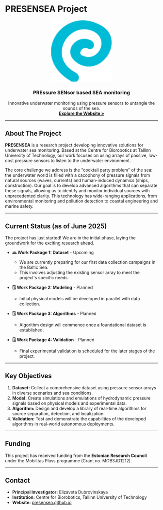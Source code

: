 # PRESENSEA Project

<p align="center">
  <img src="https://raw.githubusercontent.com/presensea/presensea.github.io/main/assets/logo-hero.svg" alt="PRESENSEA Logo" width="200">
</p>

<h3 align="center">PREssure SENsor based SEA monitoring</h3>

<p align="center">
  Innovative underwater monitoring using pressure sensors to untangle the sounds of the sea.
  <br />
  <a href="https://presensea.github.io"><strong>Explore the Website »</strong></a>
</p>

---

## About The Project

**PRESENSEA** is a research project developing innovative solutions for underwater sea monitoring. Based at the Centre for Biorobotics at Tallinn University of Technology, our work focuses on using arrays of passive, low-cost pressure sensors to listen to the underwater environment.

The core challenge we address is the "cocktail party problem" of the sea: the underwater world is filled with a cacophony of pressure signals from natural sources (waves, currents) and human-induced dynamics (ships, construction). Our goal is to develop advanced algorithms that can separate these signals, allowing us to identify and monitor individual sources with unprecedented clarity. This technology has wide-ranging applications, from environmental monitoring and pollution detection to coastal engineering and marine safety.

---

## Current Status (as of June 2025)

The project has just started! We are in the initial phase, laying the groundwork for the exciting research ahead.

* **🔜 Work Package 1: Dataset** - Upcoming
    * We are currently preparing for our first data collection campaigns in the Baltic Sea.
    * This involves adjusting the existing sensor array to meet the project's specific needs.

* **🗓️ Work Package 2: Modeling** - Planned
    * Initial physical models will be developed in parallel with data collection.

* **🗓️ Work Package 3: Algorithms** - Planned
    * Algorithm design will commence once a foundational dataset is established.

* **🗓️ Work Package 4: Validation** - Planned
    * Final experimental validation is scheduled for the later stages of the project.

---

## Key Objectives

1.  **Dataset:** Collect a comprehensive dataset using pressure sensor arrays in diverse scenarios and sea conditions.
2.  **Model:** Create simulations and emulations of hydrodynamic pressure signals based on physical models and experimental data.
3.  **Algorithm:** Design and develop a library of real-time algorithms for source separation, detection, and localization.
4.  **Validation:** Test and demonstrate the capabilities of the developed algorithms in real-world autonomous deployments.

---

## Funding

This project has received funding from the **Estonian Research Council** under the Mobilitas Pluss programme (Grant no. MOB3JD1212).

---

## Contact

* **Principal Investigator:** Elizaveta Dubrovinskaya
* **Institution:** Centre for Biorobotics, Tallinn University of Technology
* **Website:** [presensea.github.io](https://presensea.github.io)

